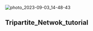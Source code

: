 ![photo_2023-09-03_14-48-43](https://github.com/Bigardcode/Tripartite_Netwok_tutorial/assets/84800557/6eb628d5-5d36-426a-9b20-16a2925248a1)




## Tripartite_Netwok_tutorial
